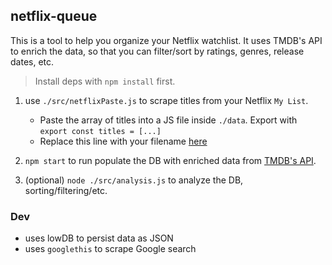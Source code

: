 ## netflix-queue

This is a tool to help you organize your Netflix watchlist. It uses TMDB's API to enrich the data, so that you can filter/sort by ratings, genres, release dates, etc.

> Install deps with `npm install` first.

1. use `./src/netflixPaste.js` to scrape titles from your Netflix `My List`.

   - Paste the array of titles into a JS file inside `./data`. Export with `export const titles = [...]`
   - Replace this line with your filename [here](https://github.com/cktang88/netflix-queue/blob/c7564f2a32c98833e07c3e9efb1f5c7f25bf79ec/src/runner.js#L7)

2. `npm start` to run populate the DB with enriched data from [TMDB's API](https://developer.themoviedb.org/docs/getting-started).

3. (optional) `node ./src/analysis.js` to analyze the DB, sorting/filtering/etc.

### Dev

- uses lowDB to persist data as JSON
- uses `googlethis` to scrape Google search
